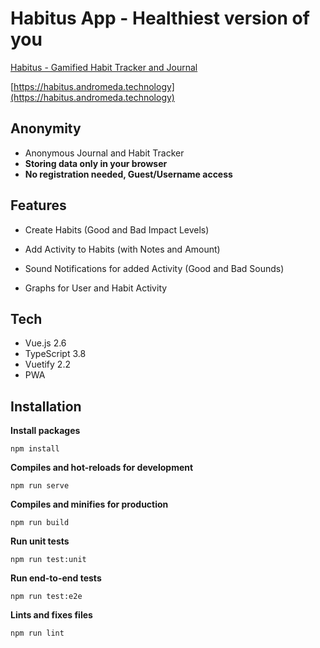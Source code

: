 # Habitus App - Healthiest version of you

[Habitus - Gamified Habit Tracker and Journal](https://habitus.andromeda.technology)

[https://habitus.andromeda.technology](https://habitus.andromeda.technology)

## Anonymity

- Anonymous Journal and Habit Tracker
- **Storing data only in your browser**
- **No registration needed, Guest/Username access**

## Features

- Create Habits (Good and Bad Impact Levels)
- Add Activity to Habits (with Notes and Amount)

- Sound Notifications for added Activity (Good and Bad Sounds)
- Graphs for User and Habit Activity

## Tech

- Vue.js 2.6
- TypeScript 3.8
- Vuetify 2.2
- PWA

## Installation

**Install packages**

`npm install`

**Compiles and hot-reloads for development**

`npm run serve`

**Compiles and minifies for production**

`npm run build`

**Run unit tests**

`npm run test:unit`

**Run end-to-end tests**

`npm run test:e2e`

**Lints and fixes files**

`npm run lint`
